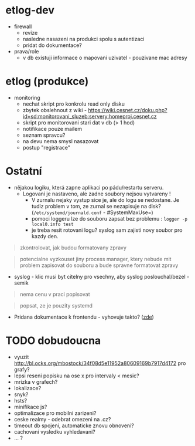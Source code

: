 # etlog-dev
- firewall
  - revize
  - nasledne nasazeni na produkci spolu s autentizaci
  - pridat do dokumentace?
- prava/role
  - v db existuji informace o mapovani uzivatel - pouzivane mac adresy


# etlog (produkce)
- monitoring
  - nechat skript pro konkrolu read only disku
  - zbytek obslehnout z wiki - https://wiki.cesnet.cz/doku.php?id=sd:monitorovani_sluzeb:servery:homeproj.cesnet.cz
  - skript pro monitorovani stari dat v db (> 1 hod)
  - notifikace pouze mailem
  - seznam spravcu?
  - na devu nema smysl nasazovat
  - postup "registrace"


# Ostatní

- nějakou logiku, která zapne aplikaci po pádu/restartu serveru.
  - Logovani je nastaveno, ale zadne soubory nejsou vytvareny !
    - V zurnalu nejaky vystup sice je, ale do logu se nedostane. Je tudiz problem v tom, ze zurnal se nezapisuje na disk? (`/etc/systemd/journald.conf` - #SystemMaxUse=)
    - pomoci loggeru lze do souboru zapsat bez problemu : `logger -p local0.info test`
    - je treba resit rotovani logu? syslog sam zajisti novy soubor pro kazdy den.
> zkontrolovat, jak budou formatovany zpravy

> potencialne vyzkouset jiny process manager, ktery nebude mit problem zapisovat do souboru a bude spravne formatovat zpravy

- syslog - klic musi byt citelny pro vsechny, aby syslog poslouchal/bezel - semik
> nema cenu v praci popisovat

> popsat, ze je pouzity systemd
- Pridana dokumentace k frontendu - vyhovuje takto? ([zde](https://github.com/CESNET/etlog#frontend))


# TODO dobudoucna
- vyuzit http://bl.ocks.org/mbostock/34f08d5e11952a80609169b7917d4172 pro grafy?
- lepsi reseni popisku na ose x pro intervaly < mesic?
- mrizka v grafech?
- lokalizace?
- snyk?
- hsts?
- minifikace js?
- optimalizace pro mobilni zarizeni?
- ceske realmy - odebrat omezeni na .cz?
- timeout db spojeni, automaticke znovu obnoveni?
- cachovani vysledku vyhledavani?
- ... ?




